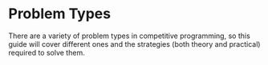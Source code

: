 # Problem Types

There are a variety of problem types in competitive programming, so this guide will cover different ones and the strategies (both theory and practical) required to solve them.
